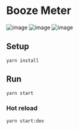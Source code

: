 # Booze Meter


![image](https://github.com/viktorholk/booze-meter/assets/45604642/ac63807d-68dc-4cea-989d-89d1e48f0ab7)
![image](https://github.com/viktorholk/booze-meter/assets/45604642/32df0855-cab3-433e-a615-8326a11fd387)
![image](https://github.com/viktorholk/booze-meter/assets/45604642/f1c80747-c170-43e4-b343-739208e6ca56)



## Setup

````
yarn install
````

## Run

````
yarn start
````

### Hot reload

````
yarn start:dev
````
